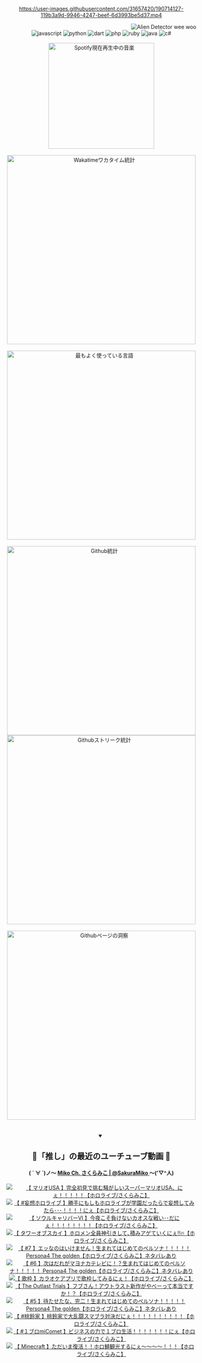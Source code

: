 <!-- START: HERO IMAGE GIF ////////// ////////// ////////// -->
<!-- <img src="@/../assets/img/gaming/ghost-of-tsushima.gif" width="100%"  alt="nellyXinwei's Hero Gif Image"/> -->
<!-- END: HERO IMAGE GIF ////////// ////////// ////////// -->

<div align="center" >  
  
<!-- START:ワンピース 第1015話「ルフィはRED ROCを使う」 -->
<https://user-images.githubusercontent.com/31657420/190714127-119b3a9d-9946-4247-beef-6d3993be5d37.mp4>
<!-- END:ワンピース 第1015話「ルフィはRED ROCを使う」 -->

<!-- START:VISITOR COUNTER -->
<div width="100%" align="right">
<img src="https://komarev.com/ghpvc/?username=nellyXinwei&label=🛸&color=grey&style=for-the-badge&labelcolor=ffffff" alt="Alien Detector wee woo"/>
</div>
<!-- END:VISITOR COUNTER -->

<!-- START: PROGRAMMING LANGUAGES -->
<!-- 色彩 Color Scheme:
#961E3A, #8A0D42, #5A0640, #4F265E, #2B355A, #3E759B, #CC4246,
#BB2649, #AD1052, #700750, #633075, #364270, #4E92C2, #FF5357
Sauce: https://www.webcreatorbox.com/inspiration/pantone-2023
-->

<img src="https://img.shields.io/badge/javascript%20-%23BB2649.svg?&style=for-the-badge&logo=javascript&logoColor=white&labelColor=961E3A" alt="javascript"/>
<img src="https://img.shields.io/badge/python%20-%23AD1052.svg?&style=for-the-badge&logo=python&logoColor=white&labelColor=8A0D42" alt="python" />
<img src="https://img.shields.io/badge/dart%20-%23700750.svg?&style=for-the-badge&logo=dart&logoColor=white&labelColor=5A0640" alt="dart"/>
<img src="https://img.shields.io/badge/php%20-%23633075.svg?&style=for-the-badge&logo=php&logoColor=white&labelColor=4F265E" alt="php"/>
<img src="https://img.shields.io/badge/ruby%20-%23364270.svg?&style=for-the-badge&logo=ruby&logoColor=white&labelColor=2B355A" alt="ruby"/>
<img src="https://img.shields.io/badge/java%20-%234E92C2.svg?&style=for-the-badge&logo=openjdk&logoColor=white&labelColor=3E759B" alt="java"/>
<img src="https://img.shields.io/badge/c%23-%23FF5357.svg?style=for-the-badge&logo=c-sharp&logoColor=white&labelColor=CC4246" alt="c#"/>  
<!-- END: PROGRAMMING LANGUAGES -->

<br>
<br>

<!-- START: MUSIC STATUS -->
  <!-- <a href="https://newojima-gsrs-20220114.vercel.app/api/now-playing?open">
    <img src="https://newojima-gsrs-20220114.vercel.app/api/now-playing" alt="Spotify現在再生中の音楽">
  </a> -->
  <img src="https://newojima-grss-20230114.vercel.app/api/spotify?border_color=transparent" alt="Spotify現在再生中の音楽" width="280px">
<!-- END: MUSIC STATUS -->

<br>
<br>

<!-- START: GITHUB STATUS -->
<!-- 色彩 Color Scheme:  #BB2649, #AD1052, #700750, #633075 -->
<img align="center" src="https://newojima-grs-20230109.vercel.app/api/wakatime?username=newojima&layout=compact&langs_count=10&locale=ja&hide_title=false&title_color=fff&hide_border=true&text_color=fff&bg_color=BB2649,BB2649,633075,633075&hide=other,css,html,bash,xml,git%20config,makefile,properties,yaml,markdown,text,json,jsx" alt="Wakatimeワカタイム統計" width="500px"/>

<br>
<br>

<!-- 色彩 Color Scheme:  #633075, #364270, #4E92C2 -->
  <img align="center" src="https://newojima-grs-20230109.vercel.app/api/top-langs?username=newojima&layout=compact&text_color=fff&icon_color=fff&hide_border=true&&locale=ja&hide_title=false&title_color=fff&include_all_commits=true&card_width=445&langs_count=11&hide=c%23,powershell,shaderlab,hlsl,makefile,jupyter%20notebook,python,html,css,shell,batchfile,less,liquid,hack,scss&bg_color=4F265E,633075,4E92C2" alt="最もよく使っている言語" width="500px"/>

<br>
<br>

<!-- 色彩 Color Scheme:  #4E92C2, #FF5357 -->
  <img align="center" src="https://newojima-grs-20230109.vercel.app/api?username=newojima&rank_icon=github&show_icons=true&&locale=ja&title_color=fff&text_color=fff&icon_color=fff&hide_border=true&hide_title=false&count_private=true&include_all_commits=true&card_width=495&disable_animations=true&bg_color=4E92C2,4E92C2,FF5357" alt="Github統計" width="500px"/>

<br>

<img align="center" src="https://streak-stats.demolab.com?user=newojima&theme=dark&hide_border=true&locale=ja&ring=BB2649&stroke=222222&background=151515&sideLabels=BB2649&currStreakLabel=ffffff&border=BB2649&fire=FF5357&currStreakNum=ffffff&sideNums=FF5357&dates=ffffff" alt="Githubストリーク統計" width="500px"/>

<br>
<br>

  <img align="center" width="500px" src="@/../assets/img/page-insights.svg" alt="Githubページの洞察"/>
  
</div>
<!-- END: GITHUB STATUS -->

<br>
<br>

<div align="center">
<details open>
  <summary>

  </summary>

  <h2 align="center">🌸「推し」の最近のユーチューブ動画 🌸</h2>
  <h4>
  ( ´ ∀ `)ノ～ 
  <a href="https://www.youtube.com/@SakuraMiko">Miko Ch. さくらみこ | @SakuraMiko
  </a>
   ～('▽^人)
  </h4>

  <!-- BEGIN YOUTUBE-CARDS -->
<a href="https://www.youtube.com/watch?v=I6DhaXnYG_k"><img src="https://ytcards.demolab.com/?id=I6DhaXnYG_k&title=%E3%80%90+%E3%83%9E%E3%83%AA%E3%82%AAUSA+%E3%80%91%E5%AE%8C%E5%85%A8%E5%88%9D%E8%A6%8B%E3%81%A7%E6%8C%91%E3%82%80%E9%A8%92%E3%81%8C%E3%81%97%E3%81%84%E3%82%B9%E3%83%BC%E3%83%91%E3%83%BC%E3%83%9E%E3%83%AA%E3%82%AAUSA%E3%80%81%E3%81%AB%E3%81%87%EF%BC%81%EF%BC%81%EF%BC%81%EF%BC%81%EF%BC%81%E3%80%90%E3%83%9B%E3%83%AD%E3%83%A9%E3%82%A4%E3%83%96%2F%E3%81%95%E3%81%8F%E3%82%89%E3%81%BF%E3%81%93%E3%80%91&lang=ja&timestamp=1686214924&background_color=%230d1117&title_color=%23ffffff&stats_color=%23dedede&width=187&duration=0" alt="【 マリオUSA 】完全初見で挑む騒がしいスーパーマリオUSA、にぇ！！！！！【ホロライブ/さくらみこ】" title="【 マリオUSA 】完全初見で挑む騒がしいスーパーマリオUSA、にぇ！！！！！【ホロライブ/さくらみこ】"></a>
<a href="https://www.youtube.com/watch?v=l1FdiXppOhg"><img src="https://ytcards.demolab.com/?id=l1FdiXppOhg&title=%E3%80%90+%23%E5%A6%84%E6%83%B3%E3%83%9B%E3%83%AD%E3%83%A9%E3%82%A4%E3%83%96+%E3%80%91%E5%8B%9D%E6%89%8B%E3%81%AB%E3%82%82%E3%81%97%E3%82%82%E3%83%9B%E3%83%AD%E3%83%A9%E3%82%A4%E3%83%96%E3%81%8C%E5%AD%A6%E5%9C%92%E3%81%A0%E3%81%A3%E3%81%9F%E3%82%89%E3%81%A7%E5%A6%84%E6%83%B3%E3%81%97%E3%81%A6%E3%81%BF%E3%81%9F%E3%82%89%EF%BD%A5%EF%BD%A5%EF%BD%A5%EF%BC%81%EF%BC%81%EF%BC%81%EF%BC%81%E3%81%AB%E3%81%87%E3%80%90%E3%83%9B%E3%83%AD%E3%83%A9%E3%82%A4%E3%83%96%2F%E3%81%95%E3%81%8F%E3%82%89%E3%81%BF%E3%81%93%E3%80%91&lang=ja&timestamp=1686151386&background_color=%230d1117&title_color=%23ffffff&stats_color=%23dedede&width=187&duration=11381" alt="【 #妄想ホロライブ 】勝手にもしもホロライブが学園だったらで妄想してみたら･･･！！！！にぇ【ホロライブ/さくらみこ】" title="【 #妄想ホロライブ 】勝手にもしもホロライブが学園だったらで妄想してみたら･･･！！！！にぇ【ホロライブ/さくらみこ】"></a>
<a href="https://www.youtube.com/watch?v=7f6nGt1-pG0"><img src="https://ytcards.demolab.com/?id=7f6nGt1-pG0&title=%E3%80%90+%E3%82%BD%E3%82%A6%E3%83%AB%E3%82%AD%E3%83%A3%E3%83%AA%E3%83%90%E3%83%BC%E2%85%A5+%E3%80%91%E4%BB%8A%E5%A4%9C%E3%81%93%E3%81%9D%E8%B2%A0%E3%81%91%E3%81%AA%E3%81%84%E3%82%AB%E3%82%AA%E3%82%B9%E3%81%AA%E6%88%A6%E3%81%84%EF%BD%A5%EF%BD%A5%E3%81%A0%E3%81%AB%E3%81%87%EF%BC%81%EF%BC%81%EF%BC%81%EF%BC%81%EF%BC%81%EF%BC%81%EF%BC%81%EF%BC%81%E3%80%90%E3%83%9B%E3%83%AD%E3%83%A9%E3%82%A4%E3%83%96%2F%E3%81%95%E3%81%8F%E3%82%89%E3%81%BF%E3%81%93%E3%80%91&lang=ja&timestamp=1686067210&background_color=%230d1117&title_color=%23ffffff&stats_color=%23dedede&width=187&duration=10145" alt="【 ソウルキャリバーⅥ 】今夜こそ負けないカオスな戦い･･だにぇ！！！！！！！！【ホロライブ/さくらみこ】" title="【 ソウルキャリバーⅥ 】今夜こそ負けないカオスな戦い･･だにぇ！！！！！！！！【ホロライブ/さくらみこ】"></a>
<a href="https://www.youtube.com/watch?v=s3VnwTOY43Y"><img src="https://ytcards.demolab.com/?id=s3VnwTOY43Y&title=%E3%80%90+%E3%82%BF%E3%83%AF%E3%83%BC%E3%82%AA%E3%83%96%E3%82%B9%E3%82%AB%E3%82%A4+%E3%80%91%E3%83%9B%E3%83%AD%E3%83%A1%E3%83%B3%E5%85%A8%E5%93%A1%E7%A5%9E%E5%BC%95%E3%81%8D%E3%81%97%E3%81%A6%EF%BD%A4%E7%A9%8D%E3%81%BF%E3%82%A2%E3%82%B2%E3%81%A6%E3%81%84%E3%81%8F%E3%81%AB%E3%81%87%E2%80%BC%F0%9F%94%A5%E3%80%90%E3%83%9B%E3%83%AD%E3%83%A9%E3%82%A4%E3%83%96%2F%E3%81%95%E3%81%8F%E3%82%89%E3%81%BF%E3%81%93%E3%80%91&lang=ja&timestamp=1685878792&background_color=%230d1117&title_color=%23ffffff&stats_color=%23dedede&width=187&duration=5553" alt="【 タワーオブスカイ 】ホロメン全員神引きして､積みアゲていくにぇ‼🔥【ホロライブ/さくらみこ】" title="【 タワーオブスカイ 】ホロメン全員神引きして､積みアゲていくにぇ‼🔥【ホロライブ/さくらみこ】"></a>
<a href="https://www.youtube.com/watch?v=Qb23aGoF_C8"><img src="https://ytcards.demolab.com/?id=Qb23aGoF_C8&title=%E3%80%90+%237+%E3%80%91%E3%82%A8%E3%83%83%E3%81%AA%E3%81%AE%E3%81%AF%E3%81%84%E3%81%91%E3%81%BE%E3%81%9B%E3%82%93%EF%BC%81%E7%94%9F%E3%81%BE%E3%82%8C%E3%81%A6%E3%81%AF%E3%81%98%E3%82%81%E3%81%A6%E3%81%AE%E3%83%9A%E3%83%AB%E3%82%BD%E3%83%8A%EF%BC%81%EF%BC%81%EF%BC%81%EF%BC%81%EF%BC%81+Persona4+The+golden%E3%80%90%E3%83%9B%E3%83%AD%E3%83%A9%E3%82%A4%E3%83%96%2F%E3%81%95%E3%81%8F%E3%82%89%E3%81%BF%E3%81%93%E3%80%91%E3%83%8D%E3%82%BF%E3%83%90%E3%83%AC%E3%81%82%E3%82%8A&lang=ja&timestamp=1685869966&background_color=%230d1117&title_color=%23ffffff&stats_color=%23dedede&width=187&duration=10831" alt="【 #7 】エッなのはいけません！生まれてはじめてのペルソナ！！！！！ Persona4 The golden【ホロライブ/さくらみこ】ネタバレあり" title="【 #7 】エッなのはいけません！生まれてはじめてのペルソナ！！！！！ Persona4 The golden【ホロライブ/さくらみこ】ネタバレあり"></a>
<a href="https://www.youtube.com/watch?v=LUKUkv5CNZU"><img src="https://ytcards.demolab.com/?id=LUKUkv5CNZU&title=%E3%80%90+%236+%E3%80%91%E6%AC%A1%E3%81%AF%E3%81%A0%E3%82%8C%E3%81%8C%E3%83%9E%E3%83%A8%E3%83%8A%E3%82%AB%E3%83%86%E3%83%AC%E3%83%93%E3%81%AB%EF%BC%81%EF%BC%9F%E7%94%9F%E3%81%BE%E3%82%8C%E3%81%A6%E3%81%AF%E3%81%98%E3%82%81%E3%81%A6%E3%81%AE%E3%83%9A%E3%83%AB%E3%82%BD%E3%83%8A%EF%BC%81%EF%BC%81%EF%BC%81%EF%BC%81%EF%BC%81+Persona4+The+golden%E3%80%90%E3%83%9B%E3%83%AD%E3%83%A9%E3%82%A4%E3%83%96%2F%E3%81%95%E3%81%8F%E3%82%89%E3%81%BF%E3%81%93%E3%80%91%E3%83%8D%E3%82%BF%E3%83%90%E3%83%AC%E3%81%82%E3%82%8A&lang=ja&timestamp=1685786742&background_color=%230d1117&title_color=%23ffffff&stats_color=%23dedede&width=187&duration=20535" alt="【 #6 】次はだれがマヨナカテレビに！？生まれてはじめてのペルソナ！！！！！ Persona4 The golden【ホロライブ/さくらみこ】ネタバレあり" title="【 #6 】次はだれがマヨナカテレビに！？生まれてはじめてのペルソナ！！！！！ Persona4 The golden【ホロライブ/さくらみこ】ネタバレあり"></a>
<a href="https://www.youtube.com/watch?v=apSX-TDQ9XA"><img src="https://ytcards.demolab.com/?id=apSX-TDQ9XA&title=%E3%80%90+%E6%AD%8C%E6%9E%A0+%E3%80%91%E3%82%AB%E3%83%A9%E3%82%AA%E3%82%B1%E3%82%A2%E3%83%97%E3%83%AA%E3%81%A7%E6%AD%8C%E6%9E%A0%E3%81%97%E3%81%A6%E3%81%BF%E3%82%8B%E3%81%AB%E3%81%87%EF%BC%81%E3%80%90%E3%83%9B%E3%83%AD%E3%83%A9%E3%82%A4%E3%83%96%2F%E3%81%95%E3%81%8F%E3%82%89%E3%81%BF%E3%81%93%E3%80%91&lang=ja&timestamp=1685459562&background_color=%230d1117&title_color=%23ffffff&stats_color=%23dedede&width=187&duration=10273" alt="【 歌枠 】カラオケアプリで歌枠してみるにぇ！【ホロライブ/さくらみこ】" title="【 歌枠 】カラオケアプリで歌枠してみるにぇ！【ホロライブ/さくらみこ】"></a>
<a href="https://www.youtube.com/watch?v=fYrIXC3N6Rc"><img src="https://ytcards.demolab.com/?id=fYrIXC3N6Rc&title=%E3%80%90+The+Outlast+Trials+%E3%80%91%E3%83%95%E3%83%96%E3%81%95%E3%82%93%EF%BC%81%E3%82%A2%E3%82%A6%E3%83%88%E3%83%A9%E3%82%B9%E3%83%88%E6%96%B0%E4%BD%9C%E3%81%8C%E3%82%84%E3%81%B9%E3%83%BC%E3%81%A3%E3%81%A6%E6%9C%AC%E5%BD%93%E3%81%A7%E3%81%99%E3%81%8B%EF%BC%81%EF%BC%9F%E3%80%90%E3%83%9B%E3%83%AD%E3%83%A9%E3%82%A4%E3%83%96%2F%E3%81%95%E3%81%8F%E3%82%89%E3%81%BF%E3%81%93%E3%80%91&lang=ja&timestamp=1685371790&background_color=%230d1117&title_color=%23ffffff&stats_color=%23dedede&width=187&duration=8880" alt="【 The Outlast Trials 】フブさん！アウトラスト新作がやべーって本当ですか！？【ホロライブ/さくらみこ】" title="【 The Outlast Trials 】フブさん！アウトラスト新作がやべーって本当ですか！？【ホロライブ/さくらみこ】"></a>
<a href="https://www.youtube.com/watch?v=10BOG2JxLCQ"><img src="https://ytcards.demolab.com/?id=10BOG2JxLCQ&title=%E3%80%90+%235+%E3%80%91%E5%BE%85%E3%81%9F%E3%81%9B%E3%81%9F%E3%81%AA%E3%80%81%E5%AE%8C%E4%BA%8C%EF%BC%81%E7%94%9F%E3%81%BE%E3%82%8C%E3%81%A6%E3%81%AF%E3%81%98%E3%82%81%E3%81%A6%E3%81%AE%E3%83%9A%E3%83%AB%E3%82%BD%E3%83%8A%EF%BC%81%EF%BC%81%EF%BC%81%EF%BC%81%EF%BC%81+Persona4+The+golden%E3%80%90%E3%83%9B%E3%83%AD%E3%83%A9%E3%82%A4%E3%83%96%2F%E3%81%95%E3%81%8F%E3%82%89%E3%81%BF%E3%81%93%E3%80%91%E3%83%8D%E3%82%BF%E3%83%90%E3%83%AC%E3%81%82%E3%82%8A&lang=ja&timestamp=1685274034&background_color=%230d1117&title_color=%23ffffff&stats_color=%23dedede&width=187&duration=15199" alt="【 #5 】待たせたな、完二！生まれてはじめてのペルソナ！！！！！ Persona4 The golden【ホロライブ/さくらみこ】ネタバレあり" title="【 #5 】待たせたな、完二！生まれてはじめてのペルソナ！！！！！ Persona4 The golden【ホロライブ/さくらみこ】ネタバレあり"></a>
<a href="https://www.youtube.com/watch?v=imRAbD3rFTg"><img src="https://ytcards.demolab.com/?id=imRAbD3rFTg&title=%E3%80%90+%23%E6%A1%83%E9%88%B4%E5%AE%B6+%E3%80%91%E6%A1%83%E9%88%B4%E5%AE%B6%E3%81%A7%E5%A4%A7%E4%B9%B1%E9%97%98%E3%82%B9%E3%83%9E%E3%83%96%E3%83%A9%E5%AF%BE%E6%B1%BA%E3%81%A0%E3%81%AB%E3%81%87%EF%BC%81%EF%BC%81%EF%BC%81%EF%BC%81%EF%BC%81%EF%BC%81%EF%BC%81%EF%BC%81%EF%BC%81%EF%BC%81%E3%80%90%E3%83%9B%E3%83%AD%E3%83%A9%E3%82%A4%E3%83%96%2F%E3%81%95%E3%81%8F%E3%82%89%E3%81%BF%E3%81%93%E3%80%91&lang=ja&timestamp=1685189458&background_color=%230d1117&title_color=%23ffffff&stats_color=%23dedede&width=187&duration=3679" alt="【 #桃鈴家 】桃鈴家で大乱闘スマブラ対決だにぇ！！！！！！！！！！【ホロライブ/さくらみこ】" title="【 #桃鈴家 】桃鈴家で大乱闘スマブラ対決だにぇ！！！！！！！！！！【ホロライブ/さくらみこ】"></a>
<a href="https://www.youtube.com/watch?v=CklNxvworF8"><img src="https://ytcards.demolab.com/?id=CklNxvworF8&title=%E3%80%90+%23%EF%BC%91%E3%83%96%E3%83%ADmiComet+%E3%80%91%E3%83%93%E3%82%B8%E3%83%8D%E3%82%B9%E3%81%AE%E5%8A%9B%E3%81%A7%EF%BC%91%E3%83%96%E3%83%AD%E7%94%9F%E6%B4%BB%EF%BC%81%EF%BC%81%EF%BC%81%EF%BC%81%EF%BC%81%EF%BC%81%EF%BC%81%E3%81%AB%E3%81%87%E3%80%90%E3%83%9B%E3%83%AD%E3%83%A9%E3%82%A4%E3%83%96%2F%E3%81%95%E3%81%8F%E3%82%89%E3%81%BF%E3%81%93%E3%80%91&lang=ja&timestamp=1685129871&background_color=%230d1117&title_color=%23ffffff&stats_color=%23dedede&width=187&duration=21224" alt="【 #１ブロmiComet 】ビジネスの力で１ブロ生活！！！！！！！にぇ【ホロライブ/さくらみこ】" title="【 #１ブロmiComet 】ビジネスの力で１ブロ生活！！！！！！！にぇ【ホロライブ/さくらみこ】"></a>
<a href="https://www.youtube.com/watch?v=b5CvWIJqWlk"><img src="https://ytcards.demolab.com/?id=b5CvWIJqWlk&title=%E3%80%90+Minecraft+%E3%80%91%E3%81%9F%E3%81%A0%E3%81%84%E3%81%BE%E5%BE%A9%E6%B4%BB%EF%BC%81%EF%BC%81%E3%83%9B%E3%83%AD%E9%AF%96%E8%A6%B3%E5%85%89%E3%81%99%E3%82%8B%E3%81%AB%E3%81%87%EF%BD%9E%EF%BD%9E%EF%BD%9E%EF%BD%9E%EF%BC%81%EF%BC%81%EF%BC%81%E3%80%90%E3%83%9B%E3%83%AD%E3%83%A9%E3%82%A4%E3%83%96%2F%E3%81%95%E3%81%8F%E3%82%89%E3%81%BF%E3%81%93%E3%80%91&lang=ja&timestamp=1684940560&background_color=%230d1117&title_color=%23ffffff&stats_color=%23dedede&width=187&duration=13105" alt="【 Minecraft 】ただいま復活！！ホロ鯖観光するにぇ～～～～！！！【ホロライブ/さくらみこ】" title="【 Minecraft 】ただいま復活！！ホロ鯖観光するにぇ～～～～！！！【ホロライブ/さくらみこ】"></a>
<!-- END YOUTUBE-CARDS -->

</div>
  
</details>

